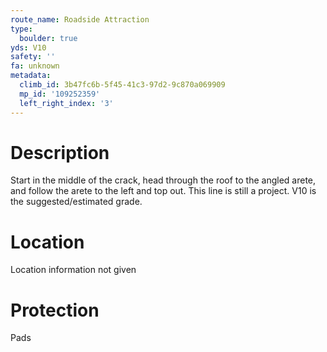 ```yaml
---
route_name: Roadside Attraction
type:
  boulder: true
yds: V10
safety: ''
fa: unknown
metadata:
  climb_id: 3b47fc6b-5f45-41c3-97d2-9c870a069909
  mp_id: '109252359'
  left_right_index: '3'
---
```

# Description
Start in the middle of the crack, head through the roof to the angled arete, and follow the arete to the left and top out. This line is still a project. V10 is the suggested/estimated grade.

# Location
Location information not given

# Protection
Pads
